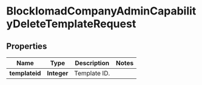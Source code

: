 

# BlockIomadCompanyAdminCapabilityDeleteTemplateRequest


## Properties

| Name | Type | Description | Notes |
|------------ | ------------- | ------------- | -------------|
|**templateid** | **Integer** | Template ID. |  |



